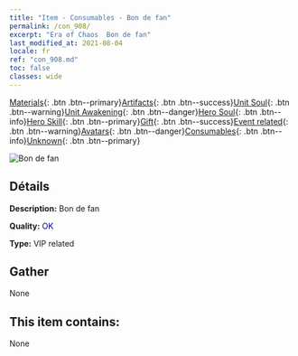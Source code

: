 ```yaml
---
title: "Item - Consumables - Bon de fan"
permalink: /con_908/
excerpt: "Era of Chaos  Bon de fan"
last_modified_at: 2021-08-04
locale: fr
ref: "con_908.md"
toc: false
classes: wide
---
```

 [Materials](/ItemsFR/){: .btn .btn--primary}[Artifacts](/ItemsFR/Artifacts/){: .btn .btn--success}[Unit Soul](/ItemsFR/UnitSoul/){: .btn .btn--warning}[Unit Awakening](/ItemsFR/UnitAwakening/){: .btn .btn--danger}[Hero Soul](/ItemsFR/HeroSoul/){: .btn .btn--info}[Hero Skill](/ItemsFR/HeroSkill/){: .btn .btn--primary}[Gift](/ItemsFR/Gift/){: .btn .btn--success}[Event related](/ItemsFR/Events/){: .btn .btn--warning}[Avatars](/ItemsFR/Avatars/){: .btn .btn--danger}[Consumables](/ItemsFR/Consumables/){: .btn .btn--info}[Unknown](/ItemsFR/Unknown/){: .btn .btn--primary}

 ![Bon de fan](/images/t/i_120.png)

## Détails
 **Description:** Bon de fan

 **Quality:** <span style="color: #000080">OK</span>

 **Type:** VIP related

## Gather

  None

## This item contains:

  None

